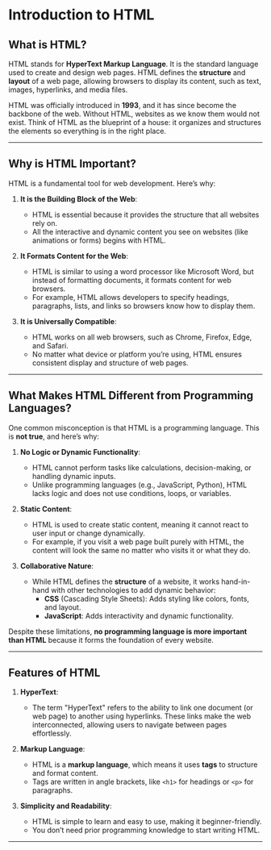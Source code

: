 # Introduction to HTML

## What is HTML?

HTML stands for **HyperText Markup Language**. It is the standard language used to create and design web pages. HTML defines the **structure** and **layout** of a web page, allowing browsers to display its content, such as text, images, hyperlinks, and media files.

HTML was officially introduced in **1993**, and it has since become the backbone of the web. Without HTML, websites as we know them would not exist. Think of HTML as the blueprint of a house: it organizes and structures the elements so everything is in the right place.

---

## Why is HTML Important?

HTML is a fundamental tool for web development. Here’s why:

1. **It is the Building Block of the Web**:

   - HTML is essential because it provides the structure that all websites rely on.
   - All the interactive and dynamic content you see on websites (like animations or forms) begins with HTML.

2. **It Formats Content for the Web**:

   - HTML is similar to using a word processor like Microsoft Word, but instead of formatting documents, it formats content for web browsers.
   - For example, HTML allows developers to specify headings, paragraphs, lists, and links so browsers know how to display them.

3. **It is Universally Compatible**:
   - HTML works on all web browsers, such as Chrome, Firefox, Edge, and Safari.
   - No matter what device or platform you’re using, HTML ensures consistent display and structure of web pages.

---

## What Makes HTML Different from Programming Languages?

One common misconception is that HTML is a programming language. This is **not true**, and here’s why:

1. **No Logic or Dynamic Functionality**:

   - HTML cannot perform tasks like calculations, decision-making, or handling dynamic inputs.
   - Unlike programming languages (e.g., JavaScript, Python), HTML lacks logic and does not use conditions, loops, or variables.

2. **Static Content**:

   - HTML is used to create static content, meaning it cannot react to user input or change dynamically.
   - For example, if you visit a web page built purely with HTML, the content will look the same no matter who visits it or what they do.

3. **Collaborative Nature**:
   - While HTML defines the **structure** of a website, it works hand-in-hand with other technologies to add dynamic behavior:
     - **CSS** (Cascading Style Sheets): Adds styling like colors, fonts, and layout.
     - **JavaScript**: Adds interactivity and dynamic functionality.

Despite these limitations, **no programming language is more important than HTML** because it forms the foundation of every website.

---

## Features of HTML

1. **HyperText**:

   - The term "HyperText" refers to the ability to link one document (or web page) to another using hyperlinks. These links make the web interconnected, allowing users to navigate between pages effortlessly.

2. **Markup Language**:

   - HTML is a **markup language**, which means it uses **tags** to structure and format content.
   - Tags are written in angle brackets, like `<h1>` for headings or `<p>` for paragraphs.

3. **Simplicity and Readability**:
   - HTML is simple to learn and easy to use, making it beginner-friendly.
   - You don’t need prior programming knowledge to start writing HTML.

---
